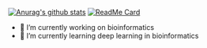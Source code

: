 [![Anurag's github stats](https://github-readme-stats.vercel.app/api?username=wangleiofficial&show_icons=true&theme=radical)](https://github.com/anuraghazra/github-readme-stats)
[![ReadMe Card](https://github-readme-stats.vercel.app/api/pin/?username=wangleiofficial&repo=deeplearning-protein)](https://github.com/wangleiofficial/deeplearning-protein)
- 🔭 I’m currently working on bioinformatics
- 🌱 I’m currently learning deep learning in bioinformatics
